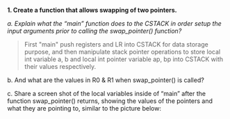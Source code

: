 **1. Create a function that allows swapping of two pointers.**

*a. Explain what the “main” function does to the CSTACK in order setup the input arguments prior to calling the swap_pointer() function?*

> First "main" push registers and LR into CSTACK for data storage purpose, and then manipulate stack pointer operations to store local int variable a, b and local int pointer variable ap, bp into CSTACK with their values respectively.


b. And what are the values in R0 & R1 when swap_pointer() is called?



c. Share a screen shot of the local variables inside of “main” after the function swap_pointer() returns, showing the values of the pointers and what they are pointing to, similar to the picture below:

